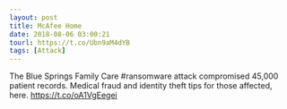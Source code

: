 ```yaml
---
layout: post
title: McAfee Home
date: 2018-08-06 03:00:21
tourl: https://t.co/Ubn9aM4dYB
tags: [Attack]
---
```

The Blue Springs Family Care #ransomware attack compromised 45,000 patient records. Medical fraud and identity theft tips for those affected, here. https://t.co/oA1VgEegei